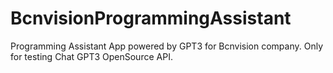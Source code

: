 # BcnvisionProgrammingAssistant
Programming Assistant App powered by GPT3 for Bcnvision company. Only for testing Chat GPT3 OpenSource API.
